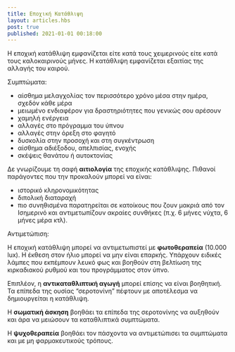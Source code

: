 ```yaml
---
title: Εποχική Κατάθλιψη
layout: articles.hbs
post: true
published: 2021-01-01 00:18:00
---
```


Η εποχική κατάθλιψη εμφανίζεται είτε κατά τους χειμερινούς είτε κατά τους καλοκαιρινούς μήνες. Η κατάθλιψη εμφανίζεται
εξαιτίας της αλλαγής του καιρού.

Συμπτώματα:

* αίσθημα μελαγχολίας τον περισσότερο χρόνο μέσα στην ημέρα, σχεδόν κάθε μέρα
* μειωμένο ενδιαφέρον για δραστηριότητες που γενικώς σου αρέσουν
* χαμηλή ενέργεια
* αλλαγές στο πρόγραμμα του ύπνου
* αλλαγές στην όρεξη στο φαγητό
* δυσκολία στην προσοχή και στη συγκέντρωση
* αίσθημα αδιέξοδου, απελπισίας, ενοχής
* σκέψεις θανάτου ή αυτοκτονίας

Δε γνωρίζουμε τη σαφή **αιτιολογία** της εποχικής κατάθλιψης. Πιθανοί παράγοντες που την προκαλούν μπορεί να είναι:

* ιστορικό κληρονομικότητας
* διπολική διαταραχή
* πιο συνηθισμένα παρατηρείται σε κατοίκους που ζουν μακριά από τον Ισημερινό και αντιμετωπίζουν ακραίες συνθήκες (π.χ.
6 μήνες νύχτα, 6 μήνες μέρα κτλ).

Αντιμετώπιση:

Η εποχική κατάθλιψη μπορεί να αντιμετωπιστεί με **φωτοθεραπεία** (10.000 lux). Η έκθεση στον ήλιο μπορεί να μην είναι
επαρκής. Υπάρχουν ειδικές λάμπες που εκπέμπουν λευκό φως και βοηθούν στη βελτίωση της κιρκαδιακού ρυθμού και του
προγράμματος στον ύπνο.

Επιπλέον, η **αντικαταθλιπτική αγωγή** μπορεί επίσης να είναι βοηθητική. Τα επίπεδα της ουσίας “σεροτονίνη” πέφτουν με
αποτέλεσμα να δημιουργείται η κατάθλιψη.

Η **σωματική άσκηση** βοηθάει τα επίπεδα της σεροτονίνης να αυξηθούν και άρα να μειώσουν τα καταθλιπτικά συμπτώματα.

Η **ψυχοθεραπεία** βοηθάει τον πάσχοντα να αντιμετώπισει τα συμπτώματα και με μη φαρμακευτικούς τρόπους.